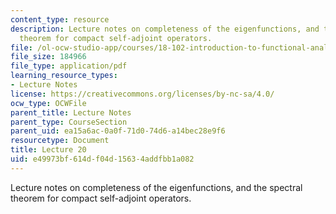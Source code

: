 ```yaml
---
content_type: resource
description: Lecture notes on completeness of the eigenfunctions, and the spectral
  theorem for compact self-adjoint operators.
file: /ol-ocw-studio-app/courses/18-102-introduction-to-functional-analysis-spring-2009/e49973bf614df04d15634addfbb1a082_MIT18_102s09_lec20.pdf
file_size: 184966
file_type: application/pdf
learning_resource_types:
- Lecture Notes
license: https://creativecommons.org/licenses/by-nc-sa/4.0/
ocw_type: OCWFile
parent_title: Lecture Notes
parent_type: CourseSection
parent_uid: ea15a6ac-0a0f-71d0-74d6-a14bec28e9f6
resourcetype: Document
title: Lecture 20
uid: e49973bf-614d-f04d-1563-4addfbb1a082
---
```

Lecture notes on completeness of the eigenfunctions, and the spectral theorem for compact self-adjoint operators.